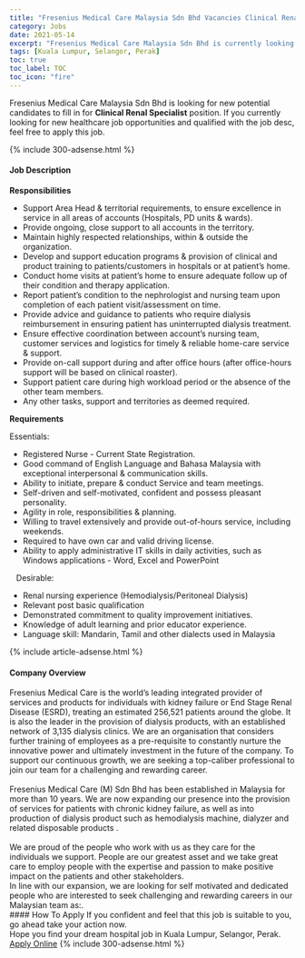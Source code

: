 ```yaml
---
title: "Fresenius Medical Care Malaysia Sdn Bhd Vacancies Clinical Renal Specialist" 
category: Jobs 
date: 2021-05-14 
excerpt: "Fresenius Medical Care Malaysia Sdn Bhd is currently looking for suitable person to fill in the Clinical Renal Specialist which positioned at Kuala Lumpur, Selangor, Perak" 
tags: [Kuala Lumpur, Selangor, Perak] 
toc: true 
toc_label: TOC 
toc_icon: "fire" 
--- 
```


<p>Fresenius Medical Care Malaysia Sdn Bhd is looking for new potential candidates to fill in for <b>Clinical Renal Specialist</b> position. If you currently looking for new healthcare job opportunities and qualified with the job desc, feel free to apply this job.
</p>{% include 300-adsense.html %} 
<div><div><h4>Job Description</h4></div><div><div><span><div><p><strong>Responsibilities</strong></p><ul><li>Support Area Head &amp; territorial requirements, to ensure excellence in service in all areas of accounts (Hospitals, PD units &amp; wards).</li><li>Provide ongoing, close support to all accounts in the territory.</li><li>Maintain highly respected relationships, within &amp; outside the organization.</li><li>Develop and support education programs &amp; provision of clinical and product training to patients/customers in hospitals or at patient&#8217;s home.</li><li>Conduct home visits at patient&#8217;s home to ensure adequate follow up of their condition and therapy application.</li><li>Report patient&#8217;s condition to the nephrologist and nursing team upon completion of each patient visit/assessment on time.</li><li>Provide advice and guidance to patients who require dialysis reimbursement in ensuring patient has uninterrupted dialysis treatment.</li><li>Ensure effective coordination between account&#8217;s nursing team, customer services and logistics for timely &amp; reliable home-care service &amp; support.</li><li>Provide on-call support during and after office hours (after office-hours support will be based on clinical roaster).</li><li>Support patient care during high workload period or the absence of the other team members.</li><li>Any other tasks, support and territories as deemed required.</li></ul><p><strong>Requirements</strong></p><p>Essentials:</p><ul><li>Registered Nurse - Current State Registration.</li><li>Good command of English Language and Bahasa Malaysia with exceptional interpersonal &amp; communication skills.</li><li>Ability to initiate, prepare &amp; conduct Service and team meetings.</li><li>Self-driven and self-motivated, confident and possess pleasant personality.</li><li>Agility in role, responsibilities &amp; planning.</li><li>Willing to travel extensively and provide out-of-hours service, including weekends.</li><li>Required to have own car and valid driving license.</li><li>Ability to apply administrative IT skills in daily activities, such as Windows applications - Word, Excel and PowerPoint</li></ul><p>&#160;&#160;&#160;Desirable:<strong>&#160;&#160;&#160;</strong></p><ul><li>Renal nursing experience (Hemodialysis/Peritoneal Dialysis)</li><li>Relevant post basic qualification</li><li>Demonstrated commitment to quality improvement initiatives.</li><li>Knowledge of adult learning and prior educator experience.</li><li>Language skill: Mandarin, Tamil and other dialects used in Malaysia</li></ul></div></span></div></div></div> 
{% include article-adsense.html %} 
<div><div><h4>Company Overview</h4></div><div><div><span><div><div>
<div>
		Fresenius Medical Care is the world&#8217;s leading integrated provider of services and products for individuals with kidney failure or End Stage Renal Disease (ESRD), treating an estimated 256,521 patients around the globe. It is also the leader in the provision of dialysis products, with an established network of 3,135 dialysis clinics. We are an organisation that considers further training of employees as a pre-requisite to constantly nurture the innovative power and ultimately investment in the future of the company. To support our continuous growth, we are seeking a top-caliber professional to join our team for a challenging and rewarding career.<br>
<br>
		Fresenius Medical Care (M) Sdn Bhd has been established in Malaysia for more than 10 years. We are now expanding our presence into the provision of services for patients with chronic kidney failure, as well as into production of dialysis product such as hemodialysis machine, dialyzer and related disposable products .<br>
<br>
		We are proud of the people who work with us as they care for the individuals we support. People are our greatest asset and we take great care to employ people with the expertise and passion to make positive impact on the patients and other stakeholders.</div>
<div>
		In line with our expansion, we are looking for self motivated and dedicated people who are interested to seek challenging and rewarding careers in our Malaysian team as:.</div>
</div></div></span></div></div></div> 
#### How To Apply 
If you confident and feel that this job is suitable to you, go ahead take your action now. <br/> 
Hope you find your dream hospital job in Kuala Lumpur, Selangor, Perak. <br/> 
<a href="https://www.jobstreet.com.my/en/job/clinical-renal-specialist-4550738?jobId=jobstreet-my-job-4550738" class="btn btn--warning" target="_blank" rel="nofollow noopenner">Apply Online</a> 
{% include 300-adsense.html %} 